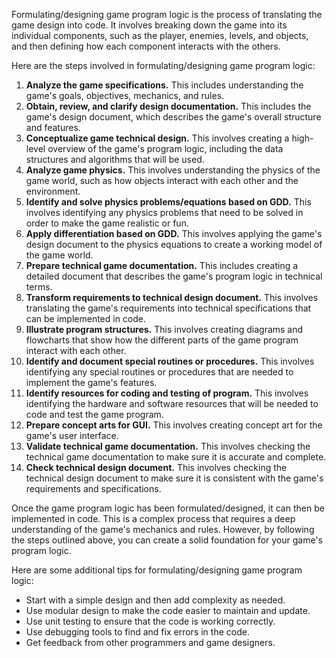 Formulating/designing game program logic is the process of translating the game design into code. It involves breaking down the game into its individual components, such as the player, enemies, levels, and objects, and then defining how each component interacts with the others.

Here are the steps involved in formulating/designing game program logic:

1. **Analyze the game specifications.** This includes understanding the game's goals, objectives, mechanics, and rules.
2. **Obtain, review, and clarify design documentation.** This includes the game's design document, which describes the game's overall structure and features.
3. **Conceptualize game technical design.** This involves creating a high-level overview of the game's program logic, including the data structures and algorithms that will be used.
4. **Analyze game physics.** This involves understanding the physics of the game world, such as how objects interact with each other and the environment.
5. **Identify and solve physics problems/equations based on GDD.** This involves identifying any physics problems that need to be solved in order to make the game realistic or fun.
6. **Apply differentiation based on GDD.** This involves applying the game's design document to the physics equations to create a working model of the game world.
7. **Prepare technical game documentation.** This includes creating a detailed document that describes the game's program logic in technical terms.
8. **Transform requirements to technical design document.** This involves translating the game's requirements into technical specifications that can be implemented in code.
9. **Illustrate program structures.** This involves creating diagrams and flowcharts that show how the different parts of the game program interact with each other.
10. **Identify and document special routines or procedures.** This involves identifying any special routines or procedures that are needed to implement the game's features.
11. **Identify resources for coding and testing of program.** This involves identifying the hardware and software resources that will be needed to code and test the game program.
12. **Prepare concept arts for GUI.** This involves creating concept art for the game's user interface.
13. **Validate technical game documentation.** This involves checking the technical game documentation to make sure it is accurate and complete.
14. **Check technical design document.** This involves checking the technical design document to make sure it is consistent with the game's requirements and specifications.

Once the game program logic has been formulated/designed, it can then be implemented in code. This is a complex process that requires a deep understanding of the game's mechanics and rules. However, by following the steps outlined above, you can create a solid foundation for your game's program logic.

Here are some additional tips for formulating/designing game program logic:

- Start with a simple design and then add complexity as needed.
- Use modular design to make the code easier to maintain and update.
- Use unit testing to ensure that the code is working correctly.
- Use debugging tools to find and fix errors in the code.
- Get feedback from other programmers and game designers.